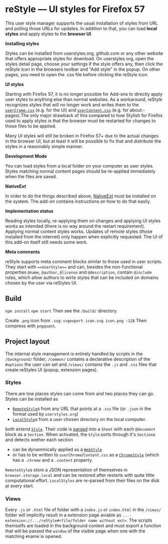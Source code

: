 
# reStyle — UI styles for Firefox 57

This user style manager supports the usual installation of styles from URL  and polling those URLs for updates.
In addition to that, you can load <b>local styles</b> and apply styles to the <b>browser UI</b>.

<b>Installing styles</b>

Styles can be installed from userstyles.org, github.com or any other website that offers appropriate styles for download.
On userstyles.org, open the styles detail page, choose your settings if the style offers any, then click the reStyle icon in the browsers toolbar and "Add style" in the popup.
On other pages, you need to open the .css file before clicking the reStyle icon.

<b>UI styles</b>

Starting with Firefox 57, it is no longer possible for Add-ons to directly apply user styles to anything else than normal websites.
As a workaround, reStyle recognizes styles that will no longer work and writes them to the
<a href="http://kb.mozillazine.org/index.php?title=UserChrome.css"><code>userCrome.css</code></a> (e.g. for the UI) and <a href="http://kb.mozillazine.org/index.php?title=userContent.css"><code>userContent.css</code></a> (e.g. for about:-pages).The only major drawback of this compared to how Stylish for Firefox used to apply styles is that the browser must be restarted for changes to those files to be applied.

Many UI styles will still be broken in Firefox 57+ due to the actual changes in the browser UI, but at least it will be possible to fix that and distribute the styles in a reasonably simple manner.

<b>Development Mode</b>

You can load styles from a local folder on your computer as user styles.
Styles matching normal content pages should be re-applied immediately when the files are saved.

<b>NativeExt</b>

In order to do the things described above, <a href="https://github.com/NiklasGollenstede/native-ext">NativeExt</a> must be installed on the system.
The add-on contains instructions on how to do that easily.

<b>Implementation status</b>

Reading styles locally, re-applying them on changes and applying UI styles works as intended (there is no way around the restart requirement).
Applying normal content styles works.
Updates of remote styles (those installed from the internet) only happen when explicitly requested.
The UI of this add-on itself still needs some work.

<b>Meta comments</b>

reStyle supports meta comment blocks similar to those used in user scripts. They start with <code>==UserStyle==</code> and can, besides the non-functional properties <code>@name</code>, <code>@author</code>, <code>@license</code> and <code>@description</code>, contain <code>@include</code> rules, which allow authors to wirte styles that can be included on domains chosen by the user via reStyles UI.


## Build

`npm install`
`npm start`
Then see the `/build/` directory.

Create `.png` icon from `.svg`:
`svgexport icon.svg icon.png :128`
Then compress with `pngquant`.


## Project layout

The internal style management is entirely handled by scripts in the `/background/` folder, `/common/` contains a declarative description of the `#options` the user can set and `/views/` contains the `.js` and `.css` files that create reStyles UI (popup, extension pages).

### Styles

There are tow places styles can come from and two places they can go. Styles can be installed as
* [`RemoteStyle`](./background/remote/index.js)s from any URL that points at a `.css` file (or `.json` in the format used by `userstyles.org`)
* [`LocalStyle`](./background/remote/index.js)s from a user chosen directory on the local computer.

both extend [`Style`](./background/style.js). Their code is [parsed](./background/parser.js) into a `Sheet` with each `@document` block as a `Section`.
When activated, the `Style` sorts through it's `Section`s and detects wether each section
* can be dynammically applied as a [`WebStyle`](./background/web/index.js)
* or has to be written to `userChrome`/`Content.css` as a [`ChromeStyle`](./background/chrome/index.js) (which has a `.chrome` and a `.content` property.

`RemoteStyle`s store a JSON representation of themselves in `browser.storage.local` and can be restored after restarts with quite little computational effort. `LocalStyles` are re-parsed from their files on the disk at every start.

### Views

Every `.js` or `.html` file of folder with a `index.js` or `index.html` in the `/views/` folder will implicitly result in a extension page aviable as `...-extension://.../reStyle#<file/folder name without ext>`. The scripts themselfs are loaded in the background context and must export a function that will be passed the `window` of the visible page when one with the matching `#`name is opened.

